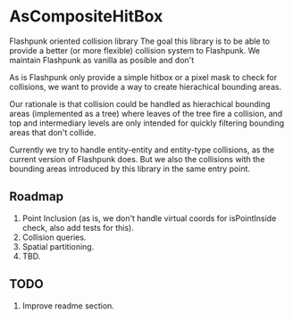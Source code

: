 # AsCompositeHitBox
Flashpunk oriented collision library
The goal this library is to be able to provide a better (or more flexible) collision system to Flashpunk. 
We maintain Flashpunk as vanilla as posible and don't

As is Flashpunk only provide a simple hitbox or a pixel mask to check for collisions, we want to provide a way to create hierachical bounding areas.

Our rationale is that collision could be handled as hierachical bounding areas (implemented as a tree) where leaves of the tree fire a collision, and top and intermediary levels are only intended for quickly filtering bounding areas that don't collide.

Currently we try to handle entity-entity and entity-type collisions, as the current version of Flashpunk does. But we also the collisions with the bounding areas introduced by this library in the same entry point.

## Roadmap
1. Point Inclusion (as is, we don't handle virtual coords for isPointInside check, also add tests for this).
2. Collision queries.
3. Spatial partitioning.
4. TBD.

## TODO
1. Improve readme section.
